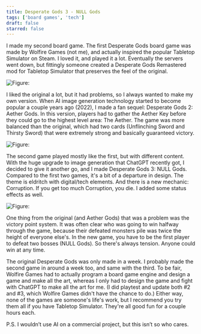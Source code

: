 ```yaml
---
title: Desperate Gods 3 - NULL Gods
tags: ['board games', 'tech']
draft: false
starred: false
---
```


I made my second board game. The first Desperate Gods board game was made by Wolfire Games (not me), and actually inspired the popular Tabletop Simulator on Steam. I loved it, and played it a lot. Eventually the servers went down, but fittingly someone created a Desperate Gods Remastered mod for Tabletop Simulator that preserves the feel of the original.

![Figure: ](/images/37_1.jpg)

I liked the original a lot, but it had problems, so I always wanted to make my own version. When AI image generation technology started to become popular a couple years ago (2022), I made a fan sequel: Desperate Gods 2: Aether Gods. In this version, players had to gather the Aether Key before they could go to the highest level area: The Aether. The game was more balanced than the original, which had two cards (Unflinching Sword and Thirsty Sword) that were extremely strong and basically guaranteed victory.

![Figure: ](/images/37_2.jpg)

The second game played mostly like the first, but with different content. With the huge upgrade to image generation that ChatGPT recently got, I decided to give it another go, and I made Desperate Gods 3: NULL Gods. Compared to the first two games, it's a bit of a departure in design. The theme is eldritch with digital/tech elements. And there is a new mechanic: Corruption. If you get too much Corruption, you die. I added some status effects as well.

![Figure: ](/images/37_3.jpg)

One thing from the original (and Aether Gods) that was a problem was the victory point system. It was often clear who was going to win halfway through the game, because their defeated monsters pile was twice the height of everyone else's. In the new game, you have to be the first player to defeat two bosses (NULL Gods). So there's always tension. Anyone could win at any time.

The original Desperate Gods was only made in a week. I probably made the second game in around a week too, and same with the third. To be fair, Wolfire Games had to actually program a board game engine and design a game and make all the art, whereas I only had to design the game and fight with ChatGPT to make all the art for me. (I did playtest and update both #2 and #3, which Wolfire Games didn't have the chance to do.) Either way, none of the games are someone's life's work, but I recommend you try them all if you have Tabletop Simulator. They're all good fun for a couple hours each.

P.S. I wouldn’t use AI on a commercial project, but this isn’t so who cares.